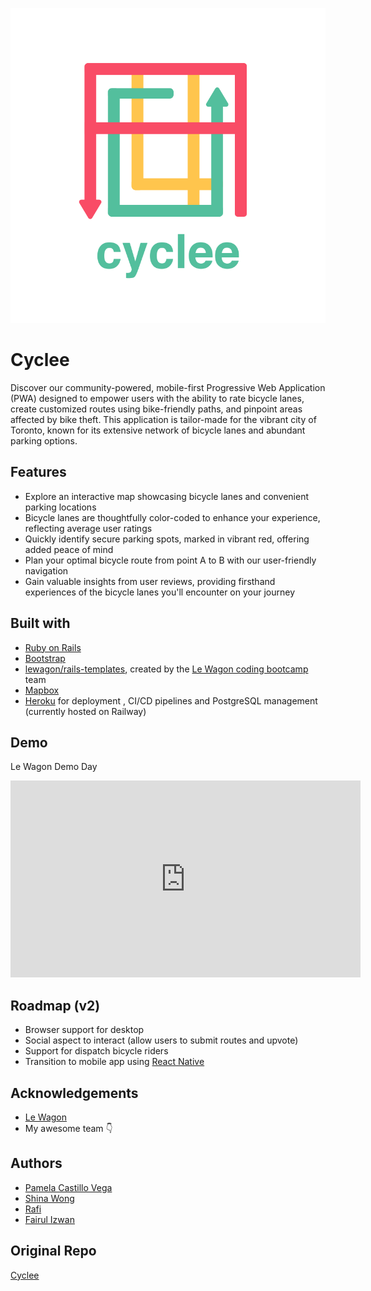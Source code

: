![Logo](https://raw.githubusercontent.com/flabroo/cyclee/master/app/assets/images/cyclee-logo.png)
# Cyclee
Discover our community-powered, mobile-first Progressive Web Application (PWA) designed to empower users with the ability to rate bicycle lanes, create customized routes using bike-friendly paths, and pinpoint areas affected by bike theft. This application is tailor-made for the vibrant city of Toronto, known for its extensive network of bicycle lanes and abundant parking options.

## Features

- Explore an interactive map showcasing bicycle lanes and convenient parking locations
- Bicycle lanes are thoughtfully color-coded to enhance your experience, reflecting average user ratings
- Quickly identify secure parking spots, marked in vibrant red, offering added peace of mind
- Plan your optimal bicycle route from point A to B with our user-friendly navigation
- Gain valuable insights from user reviews, providing firsthand experiences of the bicycle lanes you'll encounter on your journey


## Built with

- [Ruby on Rails](https://rubyonrails.org/)
- [Bootstrap](https://getbootstrap.com/)
- [lewagon/rails-templates](https://github.com/lewagon/rails-templates), created by the [Le Wagon coding bootcamp](https://www.lewagon.com) team
- [Mapbox](https://www.mapbox.com/)
- [Heroku](https://www.heroku.com/platform) for deployment , CI/CD pipelines and PostgreSQL management (currently hosted on Railway)


## Demo

Le Wagon Demo Day
<iframe width="560" height="315" src="https://www.youtube-nocookie.com/embed/spqrQOu3lWI?si=fxWMYLeH3aIz-RsS&amp;start=2085" title="YouTube video player" frameborder="0" allow="accelerometer; autoplay; clipboard-write; encrypted-media; gyroscope; picture-in-picture; web-share" allowfullscreen></iframe>

<!-- - Order from Search <br/>
<img src="https://media.giphy.com/media/755r9yLs4ZiyCb3jeN/giphy.gif" width="229" height="480"/>
- Order from Template <br/><br/>
<img src="https://media.giphy.com/media/OXAOkrerQe4fGZpSCN/giphy.gif" width="229" height="480"/>
- Order from Low Items <br/><br/>
<img src="https://media.giphy.com/media/m6Djlj3FIhKbIqliBu/giphy.gif" width="229" height="480"/> -->

## Roadmap (v2)

- Browser support for desktop
- Social aspect to interact (allow users to submit routes and upvote)
- Support for dispatch bicycle riders
- Transition to mobile app using [React Native](https://reactnative.dev/)


## Acknowledgements

 - [Le Wagon](https://www.lewagon.com/)
 - My awesome team 👇


## Authors

- [Pamela Castillo Vega](https://github.com/pamcastillovega)
- [Shina Wong](https://github.com/sjw-wsj)
- [Rafi](https://github.com/lionheartSG)
- [Fairul Izwan](https://github.com/flabroo)

## Original Repo

[Cyclee](https://github.com/pamcastillovega/rails-cyclee/)
